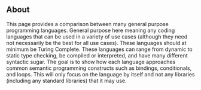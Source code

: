 ## About
This page provides a comparison between many general purpose programming languages. General purpose here meaning any coding languages that can be used in a variety of use cases (although they need not necessarily be the best for all use cases). These languages should at minimum be Turing Complete. These languages can range from dynamic to static type checking, be compiled or interpreted, and have many different syntactic sugar. The goal is to show how each language approaches common semantic programming constructs such as bindings, conditionals, and loops. This will only focus on the language by itself and not any libraries (including any standard libraries) that it may use.